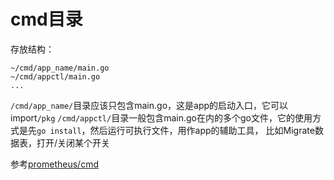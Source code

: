 
# cmd目录

存放结构：
```text
~/cmd/app_name/main.go
~/cmd/appctl/main.go
...
```

`/cmd/app_name/`目录应该只包含main.go，这是app的启动入口，它可以import`/pkg` 
`/cmd/appctl/`目录一般包含main.go在内的多个go文件，它的使用方式是先`go install`，然后运行可执行文件，用作app的辅助工具，
比如Migrate数据表，打开/关闭某个开关

参考[prometheus/cmd][1]

[1]: https://github.com/prometheus/prometheus/tree/master/cmd